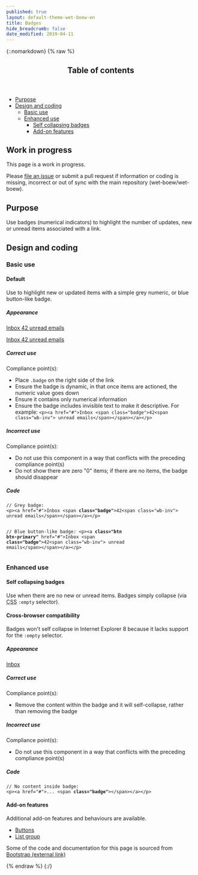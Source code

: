 ```yaml
---
published: true
layout: default-theme-wet-boew-en
title: Badges
hide_breadcrumb: false
date_modified: 2019-04-11
---
```

{::nomarkdown}
{% raw %}
  <span class="wb-prettify all-pre"></span>
  <div class="row">
    <nav role="navigation" class="col-md-8">
      <div class="panel panel-default">
        <header class="panel-heading">
          <h2 class="panel-title">Table of contents</h2>
        </header>
        <div class="panel-body">
          <ul>
            <li><a href="#purpose">Purpose</a></li>
            <li><a href="#design">Design and coding</a>
              <ul>
                <li><a href="#basic">Basic use</a> </li>
                <li><a href="#enhanced">Enhanced use</a>
                  <ul>
                    <li><a href="#collapsing">Self collapsing badges</a></li>
                    <li><a href="#addon">Add-on features</a> </li>
                  </ul>
                </li>
              </ul>
            </li>
          </ul>
        </div>
      </div>
    </nav>
    <section class="col-md-4">
      <div class="panel panel-warning">
        <div class="panel-body">
          <h2 class="mrgn-tp-0 h4 text-warning"><span class="fa fa-exclamation-triangle"></span> Work in progress</h2>
          <p>This page is a work in progress.</p>
          <p>Please <a href="https://github.com/wet-boew/wet-boew-styleguide/issues/new">file an issue</a> or submit a pull request if information or coding is missing, incorrect or out of sync with the main repository (wet-boew/wet-boew).</p>
        </div>
      </div>
    </section>
  </div>
  <section>
    <h2 id="purpose"><span class="fa-stack"><span class="fa fa-circle fa-stack-2x"></span><span class="fa fa-info fa-stack-1x fa-inverse"></span></span> Purpose</h2>
    <p>Use badges (numerical indicators) to highlight the number of  updates, new or unread items associated with a link.</p>
  </section>
  <h2 id="design"><span class="fa-stack"><span class="fa fa-circle fa-stack-2x"></span><span class="fa fa-paint-brush fa-stack-1x fa-inverse"></span></span> Design and coding</h2>
  <h3 id="basic">Basic use</h3>
  <h4 id="default"><span class="fa-stack"><span class="fa fa-circle fa-stack-2x"></span><span class="fas fa-cogs fa-stack-1x fa-inverse"></span></span> Default</h4>
  <p>Use to highlight new or updated items with a simple grey numeric, or  blue button-like badge. </p>
  <div class="row">
    <div class="col-md-3">
      <div class="panel panel-default">
        <div class="panel-body">
          <h5 class="mrgn-tp-0 h5">Appearance</h5>
          <p><a href="#">Inbox <span class="badge">42<span class="wb-inv"> unread emails</span></span></a></p>
          <p><a class="btn btn-primary" href="#">Inbox <span class="badge">42<span class="wb-inv"> unread emails</span></span></a></p>
        </div>
      </div>
    </div>
    <div class="col-md-5">
      <h5 class="mrgn-tp-0 text-success"><span class="glyphicon glyphicon-ok-circle"></span> Correct use</h5>
      <p>Compliance point(s):</p>
      <ul>
        <li>Place <code>.badge</code> on the right side of the link</li>
        <li>Ensure the badge is dynamic, in that once items are actioned, the numeric value goes down</li>
        <li>Ensure it contains only numerical information</li>
        <li>Ensure the badge includes invisible text to make it descriptive.  For example: <code>&lt;p&gt;&lt;a href=&quot;#&quot;&gt;Inbox &lt;span class=&quot;badge&quot;&gt;42&lt;span class=&quot;wb-inv&quot;&gt; unread emails&lt;/span&gt;&lt;/span&gt;&lt;/a&gt;&lt;/p&gt;</code></li>
      </ul>
      <h5 class="mrgn-tp-0 text-danger h5"><span class="glyphicon glyphicon-remove-circle"></span> Incorrect use</h5>
      <p>Compliance point(s):</p>
      <ul>
        <li>Do not use this component in a way that conflicts with the preceding compliance <span class="nowrap">point(s)</span></li>
        <li>Do not show there are zero "0" items; if there are no items, the badge should disappear</li>
      </ul>
    </div>
    <div class="col-md-4">
      <h5 class="mrgn-tp-0">Code</h5>
      <pre><code>// Grey badge:
&lt;p&gt;&lt;a href=&quot;#&quot;&gt;Inbox &lt;span <strong>class=&quot;badge&quot;</strong>&gt;42&lt;span class=&quot;wb-inv&quot;&gt; unread emails&lt;/span&gt;&lt;/span&gt;&lt;/a&gt;&lt;/p&gt;

// Blue button-like badge:
&lt;p&gt;&lt;a <strong>class=&quot;btn btn-primary&quot;</strong> href=&quot;#&quot;&gt;Inbox &lt;span <strong>class=&quot;badge&quot;</strong>&gt;42&lt;span class=&quot;wb-inv&quot;&gt; unread emails&lt;/span&gt;&lt;/span&gt;&lt;/a&gt;&lt;/p&gt;</code></pre>
    </div>
  </div>
  <h3 id="enhanced">Enhanced use</h3>
  <h4 id="collapsing"><span class="fa-stack"><span class="fa fa-circle fa-stack-2x"></span><span class="fa fa-times fa-stack-1x fa-inverse"></span></span> Self collapsing badges</h4>
  <p>Use when there are no new or unread items. Badges  simply collapse (via <abbr title="cascading style sheet">CSS</abbr> <code>:empty</code> selector). </p>
  <section class="alert alert-danger">
    <h4 class="mrgn-tp-0">Cross-browser compatibility</h4>
    <p>Badges won't self collapse in Internet Explorer 8 because it lacks support for the <code>:empty</code> selector.</p>
  </section>
  <div class="row">
    <div class="col-md-3">
      <div class="panel panel-default">
        <div class="panel-body">
          <h5 class="mrgn-tp-0">Appearance</h5>
          <p><a href="#">Inbox <span class="badge"></span></a></p>
        </div>
      </div>
    </div>
    <div class="col-md-5">
      <h5 class="mrgn-tp-0 text-success"><span class="glyphicon glyphicon-ok-circle"></span> Correct use</h5>
      <p>Compliance point(s):</p>
      <ul>
        <li>Remove the content within the badge and it will self-collapse, rather than removing the badge</li>
      </ul>
      <h5 class="mrgn-tp-0 text-danger"><span class="glyphicon glyphicon-remove-circle"></span> Incorrect use</h5>
      <p>Compliance point(s):</p>
      <ul>
        <li>Do not use this component in a way that conflicts with the preceding compliance <span class="nowrap">point(s)</span></li>
      </ul>
    </div>
    <div class="col-md-4">
      <h5 class="mrgn-tp-0">Code</h5>
      <pre><code>// No content inside badge:
&lt;p&gt;&lt;a href=&quot;#&quot;&gt;... &lt;span <strong>class=&quot;badge&quot;</strong>&gt;&lt;/span&gt;&lt;/a&gt;&lt;/p&gt;</code></pre>
    </div>
  </div>
  <h4 id="addon"><span class="fa-stack"><span class="fa fa-circle fa-stack-2x"></span><span class="fa fa-stack-1x fa-plus fa-inverse"></span></span> Add-on features</h4>
  <p>Additional add-on features and behaviours are available.</p>
  <ul class="list-inline lst-spcd">
    <li><a class="btn btn-default" href="buttons-en.html">Buttons</a></li>
    <li><a class="btn btn-default" href="listgroup-en.html">List group</a></li>
  </ul>
  <p class="mrgn-tp-lg text-muted">Some of the code and documentation for this page is sourced from <a href="http://getbootstrap.com/" >Bootstrap<span  class="wb-inv"> (external link)</span></a></p>
{% endraw %}
{:/}
